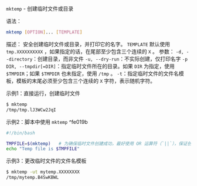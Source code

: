 `mktemp` - 创建临时文件或目录

语法：
```bash
mktemp [OPTION]... [TEMPLATE]
```

描述：
安全创建临时文件或目录，并打印它的名字。
`TEMPLATE` 默认使用 `tmp.XXXXXXXXXX` ，如果指定的话，在尾部至少包含三个连续的 `X` 。
参数：
`-d, --directory`：创建目录，而非文件
`-u, --dry-run`：不实际创建，仅打印名字
`-p DIR, --tmpdir[=DIR]`：指定临时文件所在的目录。如果 `DIR` 为指定，使用 `$TMPDIR`；如果 `$TMPDIR` 也未指定，使用 `/tmp` 。
`-t`：指定临时文件的文件名模板，模板的末尾必须至少包含三个连续的 `X` 字符，表示随机字符。

示例1：直接运行，创建临时文件
```bash
$ mktemp
/tmp/tmp.lJ3WCw2JqI
```

示例2：脚本中使用 `mktemp` ^fe019b
```bash
#!/bin/bash

TMPFILE=$(mktemp)   # 为确保临时文件创建成功，最好使用 OR 运算符（`||`），保证创建失败时退出脚本 TMPFILE=$(mktemp) || exit 1
echo "Temp file is $TMPFILE"
```

示例3：更改临时文件的文件名模板
```bash
$ mktemp -ut mytemp.XXXXXXXX
/tmp/mytemp.B4SwKBWL
```
